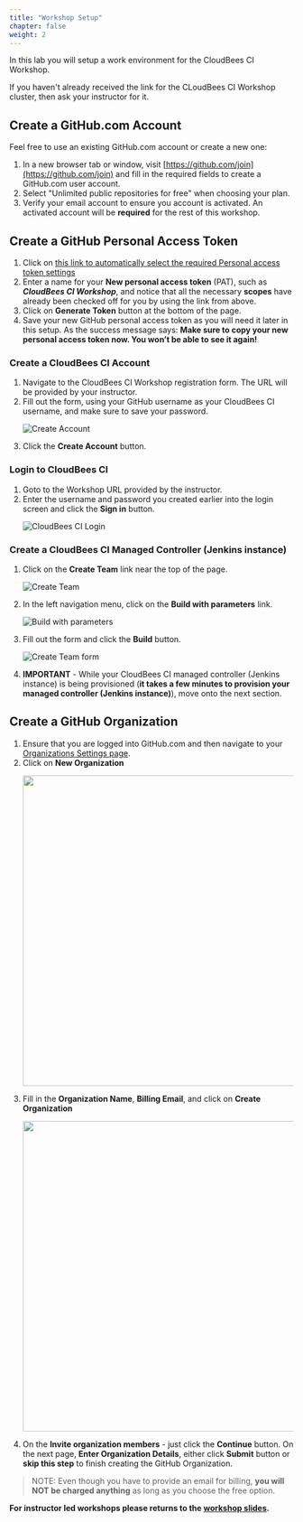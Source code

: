 ```yaml
---
title: "Workshop Setup"
chapter: false
weight: 2
---
```


In this lab you will setup a work environment for the CloudBees CI Workshop.  

If you haven't already received the link for the CLoudBees CI Workshop cluster, then ask your instructor for it.

## Create a GitHub.com Account

Feel free to use an existing GitHub.com account or create a new one:
1. In a new browser tab or window, visit [https://github.com/join](https://github.com/join) and fill in the required fields to create a GitHub.com user account.
2. Select "Unlimited public repositories for free" when choosing your plan.
3. Verify your email account to ensure you account is activated.  An activated account will be **required** for the rest of this workshop.

## Create a GitHub Personal Access Token

1. Click on [this link to automatically select the required Personal access token settings](https://github.com/settings/tokens/new?scopes=repo,read:user,user:email,admin:repo_hook,admin:org_hook,delete_repo)
2. Enter a name for your **New personal access token** (PAT), such as ***CloudBees CI Workshop***, and notice that all the necessary **scopes** have already been checked off for you by using the link from above.
3. Click on **Generate Token** button at the bottom of the page.
4. Save your new GitHub personal access token as you will need it later in this setup. As the success message says: **Make sure to copy your new personal access token now. You won’t be able to see it again!**  

### Create a CloudBees CI Account

1. Navigate to the CloudBees CI Workshop registration form. The URL will be provided by your instructor.
2. Fill out the form, using your GitHub username as your CloudBees CI username, and make sure to save your password. <p>![Create Account](registration-form.png?width=40pc)
3. Click the **Create Account** button.

### Login to CloudBees CI

1. Goto to the Workshop URL provided by the instructor.
2. Enter the username and password you created earlier into the login screen and click the **Sign in** button.<p>![CloudBees CI Login](setup-login.png?width=40pc)

### Create a CloudBees CI Managed Controller (Jenkins instance)

1. Click on the **Create Team** link near the top of the page.<p>![Create Team](create-team-link.png?width=70pc)
2. In the left navigation menu, click on the **Build with parameters** link.<p>![Build with parameters](create-team-build-link.png?width=70pc)
3. Fill out the form and click the **Build** button.<p>![Create Team form](create-team-form.png?width=70pc)
4. **IMPORTANT** - While your CloudBees CI managed controller (Jenkins instance) is being provisioned (**it takes a few minutes to provision your managed controller (Jenkins instance)**), move onto the next section.

## Create a GitHub Organization

1. Ensure that you are logged into GitHub.com and then navigate to your [Organizations Settings page](https://github.com/settings/organizations). 
2. Click on **New Organization** <p><img src="setup-github-new-org.png" width=550/>
3. Fill in the **Organization Name**, **Billing Email**, and click on **Create Organization**<p><img src="setup-create-org.png" width=550/>
4. On the **Invite organization members** - just click the **Continue** button. On the next page, **Enter Organization Details**, either click **Submit** button or **skip this step** to finish creating the GitHub Organization.

>NOTE: Even though you have to provide an email for billing, **you will NOT be charged anything** as long as you choose the free option.
    
**For instructor led workshops please returns to the [workshop slides](https://cloudbees-days.github.io/core-rollout-flow-workshop/core/#16).**
